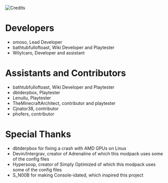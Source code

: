 ![Credits](https://cdn.modrinth.com/data/cached_images/60eabb80c3a86652dbc3b9323f70d5adc93a1d4a.webp)

# Developers
- omoso, Lead Developer
- bathtubfulloftoast, Wiki Developer and Playtester
- WilyIcaro, Developer and assistant 

# Assistants and Contributors
- bathtubfulloftoast, Wiki Developer and Playtester
- dbtderpbox, Playtester
- Lenuilu, Playtester
- TheMinecraftArchitect, contributor and playtester
- Cjnator38, contributor
- phofers, contributor

# Special Thanks
- dbtderpbox for fixing a crash with AMD GPUs on Linux
- Devin/Intergrav, creator of Adrenaline of which this modpack uses some of the config files
- Hypersoop, creator of Simply Optimized of which this modpack uses some of the config files
- S_N00B for making Console-idated, which inspired this project
